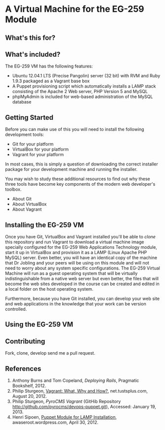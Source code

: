 # A Virtual Machine for the EG-259 Module

## What's this for?

## What's included?

The EG-259 VM has the following features:

- Ubuntu 12.04.1 LTS (Precise Pangolin) server (32 bit) with RVM and Ruby 1.9.3 packaged as a Vagrant base box
- A Puppet provisioning script which automatically installs a LAMP stack consisting of the Apache 2 Web server, PHP Version 5 and MySQL
- phpMyAdmin is included for web-based administration of the MySQL database

## Getting Started

Before you can make use of this you will need to install the following development tools:

- Git for your platform
- VirtualBox for your platform
- Vagrant for your platform

In most cases, this is simply a question of downloading the correct installer package for your development machine and running the installer.

You may wish to study these additional resources to find out why these three tools have become key components of the modern web developer's toolbox.

- About Git
- About VirtualBox
- About Vagrant



## Installing the EG-259 VM

Once you have Git, VirtualBox and Vagrant installed you'll be able to *clone* this repository and run Vagrant to download a virtual machine image specially
configured for the EG-259 Web Applications Technology module, start it up in VirtualBox and provision it as a LAMP (Linux Apache PHP MySQL) server. Even better,
you will have an identical copy of the machine that Dr Jobling and your peers will be using on this module and will not need to worry about any system specific configurations. The EG-259 Virtual Machine will run as a guest operating system that will be virtually indistinguishable from a native web server but even better,
the files that will become the web sites developed in the course can be created and edited in a local folder on the host operating system.

Furthermore, because you have Git installed, you can develop your web site and web applications in the knowledge that your work can be version controlled.

## Using the EG-259 VM

## Contributing

Fork, clone, develop send me a pull request.

## References

1. Anthony Burns and Tom Copeland, *Deploying Rails*, Pragmatic Bookshelf, 2012.
2. Philip Sturgeon, [Vagrant: What, Why and How?](http://net.tutsplus.com/tutorials/php/vagrant-what-why-and-how/),  net.tustsplus.com, August 20, 2012. 
3. Philip Sturgeon, *PyroCMS Vagrant* (GitHib Repository <http://github.com/pyrocms/devops-puppet.git>), Accessed: January 19, 2013.
4. Henri Sipoen, [Puppet Module for LAMP Installation](http://awaseroot.wordpress.com/2012/04/30/puppet-module-for-lamp-installation/), awaseroot.wordpress.com,
April 30, 2012.


